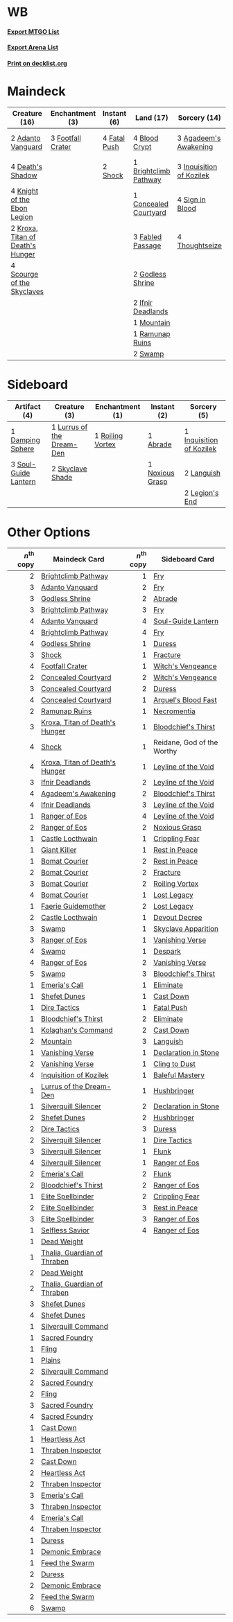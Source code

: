 # WB

#### [Export MTGO List](../collection/WB/WB.txt)
#### [Export Arena List](../collection/WB/WB_arena.txt)
#### [Print on decklist.org](http://decklist.org/?deckmain=2%09Adanto%20Vanguard%0A3%09Agadeem's%20Awakening%0A4%09Blightstep%20Pathway%0A4%09Blood%20Crypt%0A1%09Brightclimb%20Pathway%0A1%09Concealed%20Courtyard%0A4%09Death's%20Shadow%0A3%09Fabled%20Passage%0A4%09Fatal%20Push%0A3%09Footfall%20Crater%0A2%09Godless%20Shrine%0A2%09Ifnir%20Deadlands%0A3%09Inquisition%20of%20Kozilek%0A4%09Knight%20of%20the%20Ebon%20Legion%0A2%09Kroxa,%20Titan%20of%20Death's%20Hunger%0A1%09Mountain%0A1%09Ramunap%20Ruins%0A4%09Scourge%20of%20the%20Skyclaves%0A2%09Shock%0A4%09Sign%20in%20Blood%0A2%09Swamp%0A4%09Thoughtseize&deckside=1%09Abrade%0A1%09Damping%20Sphere%0A1%09Inquisition%20of%20Kozilek%0A2%09Languish%0A2%09Legion's%20End%0A1%09Lurrus%20of%20the%20Dream-Den%0A1%09Noxious%20Grasp%0A1%09Roiling%20Vortex%0A2%09Skyclave%20Shade%0A3%09Soul-Guide%20Lantern)
# Maindeck

|                                               Creature (16)                                               |                                      Enchantment (3)                                       |                                      Instant (6)                                      |                                           Land (17)                                            |                                           Sorcery (14)                                            |    Unknown (4)     |
|-----------------------------------------------------------------------------------------------------------|--------------------------------------------------------------------------------------------|---------------------------------------------------------------------------------------|------------------------------------------------------------------------------------------------|---------------------------------------------------------------------------------------------------|--------------------|
|2 [Adanto Vanguard](http://gatherer.wizards.com/Pages/Card/Details.aspx?multiverseid=435152)               |3 [Footfall Crater](http://gatherer.wizards.com/Pages/Card/Details.aspx?multiverseid=479638)|4 [Fatal Push](http://gatherer.wizards.com/Pages/Card/Details.aspx?multiverseid=423724)|4 [Blood Crypt](http://gatherer.wizards.com/Pages/Card/Details.aspx?multiverseid=97102)         |3 [Agadeem's Awakening](http://gatherer.wizards.com/Pages/Card/Details.aspx?multiverseid=491723)   |4 Blightstep Pathway|
|4 [Death's Shadow](http://gatherer.wizards.com/Pages/Card/Details.aspx?multiverseid=425889)                |                                                                                            |2 [Shock](http://gatherer.wizards.com/Pages/Card/Details.aspx?multiverseid=129732)     |1 [Brightclimb Pathway](http://gatherer.wizards.com/Pages/Card/Details.aspx?multiverseid=491911)|3 [Inquisition of Kozilek](http://gatherer.wizards.com/Pages/Card/Details.aspx?multiverseid=416897)|                    |
|4 [Knight of the Ebon Legion](http://gatherer.wizards.com/Pages/Card/Details.aspx?multiverseid=466859)     |                                                                                            |                                                                                       |1 [Concealed Courtyard](http://gatherer.wizards.com/Pages/Card/Details.aspx?multiverseid=417818)|4 [Sign in Blood](http://gatherer.wizards.com/Pages/Card/Details.aspx?multiverseid=220480)         |                    |
|2 [Kroxa, Titan of Death's Hunger](http://gatherer.wizards.com/Pages/Card/Details.aspx?multiverseid=476472)|                                                                                            |                                                                                       |3 [Fabled Passage](http://gatherer.wizards.com/Pages/Card/Details.aspx?multiverseid=473206)     |4 [Thoughtseize](http://gatherer.wizards.com/Pages/Card/Details.aspx?multiverseid=438676)          |                    |
|4 [Scourge of the Skyclaves](http://gatherer.wizards.com/Pages/Card/Details.aspx?multiverseid=491760)      |                                                                                            |                                                                                       |2 [Godless Shrine](http://gatherer.wizards.com/Pages/Card/Details.aspx?multiverseid=405099)     |                                                                                                   |                    |
|                                                                                                           |                                                                                            |                                                                                       |2 [Ifnir Deadlands](http://gatherer.wizards.com/Pages/Card/Details.aspx?multiverseid=430868)    |                                                                                                   |                    |
|                                                                                                           |                                                                                            |                                                                                       |1 [Mountain](http://gatherer.wizards.com/Pages/Card/Details.aspx?multiverseid=439859)           |                                                                                                   |                    |
|                                                                                                           |                                                                                            |                                                                                       |1 [Ramunap Ruins](http://gatherer.wizards.com/Pages/Card/Details.aspx?multiverseid=430870)      |                                                                                                   |                    |
|                                                                                                           |                                                                                            |                                                                                       |2 [Swamp](http://gatherer.wizards.com/Pages/Card/Details.aspx?multiverseid=439858)              |                                                                                                   |                    |


# Sideboard

|                                         Artifact (4)                                          |                                            Creature (3)                                            |                                      Enchantment (1)                                      |                                       Instant (2)                                        |                                            Sorcery (5)                                            |
|-----------------------------------------------------------------------------------------------|----------------------------------------------------------------------------------------------------|-------------------------------------------------------------------------------------------|------------------------------------------------------------------------------------------|---------------------------------------------------------------------------------------------------|
|1 [Damping Sphere](http://gatherer.wizards.com/Pages/Card/Details.aspx?multiverseid=443101)    |1 [Lurrus of the Dream-Den](http://gatherer.wizards.com/Pages/Card/Details.aspx?multiverseid=479746)|1 [Roiling Vortex](http://gatherer.wizards.com/Pages/Card/Details.aspx?multiverseid=491797)|1 [Abrade](http://gatherer.wizards.com/Pages/Card/Details.aspx?multiverseid=430772)       |1 [Inquisition of Kozilek](http://gatherer.wizards.com/Pages/Card/Details.aspx?multiverseid=416897)|
|3 [Soul-Guide Lantern](http://gatherer.wizards.com/Pages/Card/Details.aspx?multiverseid=476488)|2 [Skyclave Shade](http://gatherer.wizards.com/Pages/Card/Details.aspx?multiverseid=491763)         |                                                                                           |1 [Noxious Grasp](http://gatherer.wizards.com/Pages/Card/Details.aspx?multiverseid=466864)|2 [Languish](http://gatherer.wizards.com/Pages/Card/Details.aspx?multiverseid=420731)              |
|                                                                                               |                                                                                                    |                                                                                           |                                                                                          |2 [Legion's End](http://gatherer.wizards.com/Pages/Card/Details.aspx?multiverseid=466860)          |


# Other Options

|*n*<sup>th</sup> copy|                                              Maindeck Card                                              |*n*<sup>th</sup> copy|                                        Sideboard Card                                         |
|--------------------:|---------------------------------------------------------------------------------------------------------|--------------------:|-----------------------------------------------------------------------------------------------|
|                    2|[Brightclimb Pathway](http://gatherer.wizards.com/Pages/Card/Details.aspx?multiverseid=491911)           |                    1|[Fry](http://gatherer.wizards.com/Pages/Card/Details.aspx?multiverseid=466894)                 |
|                    3|[Adanto Vanguard](http://gatherer.wizards.com/Pages/Card/Details.aspx?multiverseid=435152)               |                    2|[Fry](http://gatherer.wizards.com/Pages/Card/Details.aspx?multiverseid=466894)                 |
|                    3|[Godless Shrine](http://gatherer.wizards.com/Pages/Card/Details.aspx?multiverseid=405099)                |                    2|[Abrade](http://gatherer.wizards.com/Pages/Card/Details.aspx?multiverseid=430772)              |
|                    3|[Brightclimb Pathway](http://gatherer.wizards.com/Pages/Card/Details.aspx?multiverseid=491911)           |                    3|[Fry](http://gatherer.wizards.com/Pages/Card/Details.aspx?multiverseid=466894)                 |
|                    4|[Adanto Vanguard](http://gatherer.wizards.com/Pages/Card/Details.aspx?multiverseid=435152)               |                    4|[Soul-Guide Lantern](http://gatherer.wizards.com/Pages/Card/Details.aspx?multiverseid=476488)  |
|                    4|[Brightclimb Pathway](http://gatherer.wizards.com/Pages/Card/Details.aspx?multiverseid=491911)           |                    4|[Fry](http://gatherer.wizards.com/Pages/Card/Details.aspx?multiverseid=466894)                 |
|                    4|[Godless Shrine](http://gatherer.wizards.com/Pages/Card/Details.aspx?multiverseid=405099)                |                    1|[Duress](http://gatherer.wizards.com/Pages/Card/Details.aspx?multiverseid=14557)               |
|                    3|[Shock](http://gatherer.wizards.com/Pages/Card/Details.aspx?multiverseid=129732)                         |                    1|[Fracture](http://gatherer.wizards.com/Pages/Card/Details.aspx?multiverseid=513680)            |
|                    4|[Footfall Crater](http://gatherer.wizards.com/Pages/Card/Details.aspx?multiverseid=479638)               |                    1|[Witch's Vengeance](http://gatherer.wizards.com/Pages/Card/Details.aspx?multiverseid=473073)   |
|                    2|[Concealed Courtyard](http://gatherer.wizards.com/Pages/Card/Details.aspx?multiverseid=417818)           |                    2|[Witch's Vengeance](http://gatherer.wizards.com/Pages/Card/Details.aspx?multiverseid=473073)   |
|                    3|[Concealed Courtyard](http://gatherer.wizards.com/Pages/Card/Details.aspx?multiverseid=417818)           |                    2|[Duress](http://gatherer.wizards.com/Pages/Card/Details.aspx?multiverseid=14557)               |
|                    4|[Concealed Courtyard](http://gatherer.wizards.com/Pages/Card/Details.aspx?multiverseid=417818)           |                    1|[Arguel's Blood Fast](http://gatherer.wizards.com/Pages/Card/Details.aspx?multiverseid=439316) |
|                    2|[Ramunap Ruins](http://gatherer.wizards.com/Pages/Card/Details.aspx?multiverseid=430870)                 |                    1|[Necromentia](http://gatherer.wizards.com/Pages/Card/Details.aspx?multiverseid=485439)         |
|                    3|[Kroxa, Titan of Death's Hunger](http://gatherer.wizards.com/Pages/Card/Details.aspx?multiverseid=476472)|                    1|[Bloodchief's Thirst](http://gatherer.wizards.com/Pages/Card/Details.aspx?multiverseid=491729) |
|                    4|[Shock](http://gatherer.wizards.com/Pages/Card/Details.aspx?multiverseid=129732)                         |                    1|Reidane, God of the Worthy                                                                     |
|                    4|[Kroxa, Titan of Death's Hunger](http://gatherer.wizards.com/Pages/Card/Details.aspx?multiverseid=476472)|                    1|[Leyline of the Void](http://gatherer.wizards.com/Pages/Card/Details.aspx?multiverseid=107682) |
|                    3|[Ifnir Deadlands](http://gatherer.wizards.com/Pages/Card/Details.aspx?multiverseid=430868)               |                    2|[Leyline of the Void](http://gatherer.wizards.com/Pages/Card/Details.aspx?multiverseid=107682) |
|                    4|[Agadeem's Awakening](http://gatherer.wizards.com/Pages/Card/Details.aspx?multiverseid=491723)           |                    2|[Bloodchief's Thirst](http://gatherer.wizards.com/Pages/Card/Details.aspx?multiverseid=491729) |
|                    4|[Ifnir Deadlands](http://gatherer.wizards.com/Pages/Card/Details.aspx?multiverseid=430868)               |                    3|[Leyline of the Void](http://gatherer.wizards.com/Pages/Card/Details.aspx?multiverseid=107682) |
|                    1|[Ranger of Eos](http://gatherer.wizards.com/Pages/Card/Details.aspx?multiverseid=174823)                 |                    4|[Leyline of the Void](http://gatherer.wizards.com/Pages/Card/Details.aspx?multiverseid=107682) |
|                    2|[Ranger of Eos](http://gatherer.wizards.com/Pages/Card/Details.aspx?multiverseid=174823)                 |                    2|[Noxious Grasp](http://gatherer.wizards.com/Pages/Card/Details.aspx?multiverseid=466864)       |
|                    1|[Castle Locthwain](http://gatherer.wizards.com/Pages/Card/Details.aspx?multiverseid=473203)              |                    1|[Crippling Fear](http://gatherer.wizards.com/Pages/Card/Details.aspx?multiverseid=503690)      |
|                    1|[Giant Killer](http://gatherer.wizards.com/Pages/Card/Details.aspx?multiverseid=472976)                  |                    1|[Rest in Peace](http://gatherer.wizards.com/Pages/Card/Details.aspx?multiverseid=442021)       |
|                    1|[Bomat Courier](http://gatherer.wizards.com/Pages/Card/Details.aspx?multiverseid=417772)                 |                    2|[Rest in Peace](http://gatherer.wizards.com/Pages/Card/Details.aspx?multiverseid=442021)       |
|                    2|[Bomat Courier](http://gatherer.wizards.com/Pages/Card/Details.aspx?multiverseid=417772)                 |                    2|[Fracture](http://gatherer.wizards.com/Pages/Card/Details.aspx?multiverseid=513680)            |
|                    3|[Bomat Courier](http://gatherer.wizards.com/Pages/Card/Details.aspx?multiverseid=417772)                 |                    2|[Roiling Vortex](http://gatherer.wizards.com/Pages/Card/Details.aspx?multiverseid=491797)      |
|                    4|[Bomat Courier](http://gatherer.wizards.com/Pages/Card/Details.aspx?multiverseid=417772)                 |                    1|[Lost Legacy](http://gatherer.wizards.com/Pages/Card/Details.aspx?multiverseid=417661)         |
|                    1|[Faerie Guidemother](http://gatherer.wizards.com/Pages/Card/Details.aspx?multiverseid=472973)            |                    2|[Lost Legacy](http://gatherer.wizards.com/Pages/Card/Details.aspx?multiverseid=417661)         |
|                    2|[Castle Locthwain](http://gatherer.wizards.com/Pages/Card/Details.aspx?multiverseid=473203)              |                    1|[Devout Decree](http://gatherer.wizards.com/Pages/Card/Details.aspx?multiverseid=466767)       |
|                    3|[Swamp](http://gatherer.wizards.com/Pages/Card/Details.aspx?multiverseid=439858)                         |                    1|[Skyclave Apparition](http://gatherer.wizards.com/Pages/Card/Details.aspx?multiverseid=495603) |
|                    3|[Ranger of Eos](http://gatherer.wizards.com/Pages/Card/Details.aspx?multiverseid=174823)                 |                    1|[Vanishing Verse](http://gatherer.wizards.com/Pages/Card/Details.aspx?multiverseid=513736)     |
|                    4|[Swamp](http://gatherer.wizards.com/Pages/Card/Details.aspx?multiverseid=439858)                         |                    1|[Despark](http://gatherer.wizards.com/Pages/Card/Details.aspx?multiverseid=461117)             |
|                    4|[Ranger of Eos](http://gatherer.wizards.com/Pages/Card/Details.aspx?multiverseid=174823)                 |                    2|[Vanishing Verse](http://gatherer.wizards.com/Pages/Card/Details.aspx?multiverseid=513736)     |
|                    5|[Swamp](http://gatherer.wizards.com/Pages/Card/Details.aspx?multiverseid=439858)                         |                    3|[Bloodchief's Thirst](http://gatherer.wizards.com/Pages/Card/Details.aspx?multiverseid=491729) |
|                    1|[Emeria's Call](http://gatherer.wizards.com/Pages/Card/Details.aspx?multiverseid=491633)                 |                    1|[Eliminate](http://gatherer.wizards.com/Pages/Card/Details.aspx?multiverseid=485420)           |
|                    1|[Shefet Dunes](http://gatherer.wizards.com/Pages/Card/Details.aspx?multiverseid=430872)                  |                    1|[Cast Down](http://gatherer.wizards.com/Pages/Card/Details.aspx?multiverseid=442969)           |
|                    1|[Dire Tactics](http://gatherer.wizards.com/Pages/Card/Details.aspx?multiverseid=479703)                  |                    1|[Fatal Push](http://gatherer.wizards.com/Pages/Card/Details.aspx?multiverseid=423724)          |
|                    1|[Bloodchief's Thirst](http://gatherer.wizards.com/Pages/Card/Details.aspx?multiverseid=491729)           |                    2|[Eliminate](http://gatherer.wizards.com/Pages/Card/Details.aspx?multiverseid=485420)           |
|                    1|[Kolaghan's Command](http://gatherer.wizards.com/Pages/Card/Details.aspx?multiverseid=394613)            |                    2|[Cast Down](http://gatherer.wizards.com/Pages/Card/Details.aspx?multiverseid=442969)           |
|                    2|[Mountain](http://gatherer.wizards.com/Pages/Card/Details.aspx?multiverseid=439859)                      |                    3|[Languish](http://gatherer.wizards.com/Pages/Card/Details.aspx?multiverseid=420731)            |
|                    1|[Vanishing Verse](http://gatherer.wizards.com/Pages/Card/Details.aspx?multiverseid=513736)               |                    1|[Declaration in Stone](http://gatherer.wizards.com/Pages/Card/Details.aspx?multiverseid=409750)|
|                    2|[Vanishing Verse](http://gatherer.wizards.com/Pages/Card/Details.aspx?multiverseid=513736)               |                    1|[Cling to Dust](http://gatherer.wizards.com/Pages/Card/Details.aspx?multiverseid=476338)       |
|                    4|[Inquisition of Kozilek](http://gatherer.wizards.com/Pages/Card/Details.aspx?multiverseid=416897)        |                    1|[Baleful Mastery](http://gatherer.wizards.com/Pages/Card/Details.aspx?multiverseid=513541)     |
|                    1|[Lurrus of the Dream-Den](http://gatherer.wizards.com/Pages/Card/Details.aspx?multiverseid=479746)       |                    1|[Hushbringer](http://gatherer.wizards.com/Pages/Card/Details.aspx?multiverseid=472980)         |
|                    1|[Silverquill Silencer](http://gatherer.wizards.com/Pages/Card/Details.aspx?multiverseid=513726)          |                    2|[Declaration in Stone](http://gatherer.wizards.com/Pages/Card/Details.aspx?multiverseid=409750)|
|                    2|[Shefet Dunes](http://gatherer.wizards.com/Pages/Card/Details.aspx?multiverseid=430872)                  |                    2|[Hushbringer](http://gatherer.wizards.com/Pages/Card/Details.aspx?multiverseid=472980)         |
|                    2|[Dire Tactics](http://gatherer.wizards.com/Pages/Card/Details.aspx?multiverseid=479703)                  |                    3|[Duress](http://gatherer.wizards.com/Pages/Card/Details.aspx?multiverseid=14557)               |
|                    2|[Silverquill Silencer](http://gatherer.wizards.com/Pages/Card/Details.aspx?multiverseid=513726)          |                    1|[Dire Tactics](http://gatherer.wizards.com/Pages/Card/Details.aspx?multiverseid=479703)        |
|                    3|[Silverquill Silencer](http://gatherer.wizards.com/Pages/Card/Details.aspx?multiverseid=513726)          |                    1|[Flunk](http://gatherer.wizards.com/Pages/Card/Details.aspx?multiverseid=513548)               |
|                    4|[Silverquill Silencer](http://gatherer.wizards.com/Pages/Card/Details.aspx?multiverseid=513726)          |                    1|[Ranger of Eos](http://gatherer.wizards.com/Pages/Card/Details.aspx?multiverseid=174823)       |
|                    2|[Emeria's Call](http://gatherer.wizards.com/Pages/Card/Details.aspx?multiverseid=491633)                 |                    2|[Flunk](http://gatherer.wizards.com/Pages/Card/Details.aspx?multiverseid=513548)               |
|                    2|[Bloodchief's Thirst](http://gatherer.wizards.com/Pages/Card/Details.aspx?multiverseid=491729)           |                    2|[Ranger of Eos](http://gatherer.wizards.com/Pages/Card/Details.aspx?multiverseid=174823)       |
|                    1|[Elite Spellbinder](http://gatherer.wizards.com/Pages/Card/Details.aspx?multiverseid=513494)             |                    2|[Crippling Fear](http://gatherer.wizards.com/Pages/Card/Details.aspx?multiverseid=503690)      |
|                    2|[Elite Spellbinder](http://gatherer.wizards.com/Pages/Card/Details.aspx?multiverseid=513494)             |                    3|[Rest in Peace](http://gatherer.wizards.com/Pages/Card/Details.aspx?multiverseid=442021)       |
|                    3|[Elite Spellbinder](http://gatherer.wizards.com/Pages/Card/Details.aspx?multiverseid=513494)             |                    3|[Ranger of Eos](http://gatherer.wizards.com/Pages/Card/Details.aspx?multiverseid=174823)       |
|                    1|[Selfless Savior](http://gatherer.wizards.com/Pages/Card/Details.aspx?multiverseid=485359)               |                    4|[Ranger of Eos](http://gatherer.wizards.com/Pages/Card/Details.aspx?multiverseid=174823)       |
|                    1|[Dead Weight](http://gatherer.wizards.com/Pages/Card/Details.aspx?multiverseid=452817)                   |                     |                                                                                               |
|                    1|[Thalia, Guardian of Thraben](http://gatherer.wizards.com/Pages/Card/Details.aspx?multiverseid=442025)   |                     |                                                                                               |
|                    2|[Dead Weight](http://gatherer.wizards.com/Pages/Card/Details.aspx?multiverseid=452817)                   |                     |                                                                                               |
|                    2|[Thalia, Guardian of Thraben](http://gatherer.wizards.com/Pages/Card/Details.aspx?multiverseid=442025)   |                     |                                                                                               |
|                    3|[Shefet Dunes](http://gatherer.wizards.com/Pages/Card/Details.aspx?multiverseid=430872)                  |                     |                                                                                               |
|                    4|[Shefet Dunes](http://gatherer.wizards.com/Pages/Card/Details.aspx?multiverseid=430872)                  |                     |                                                                                               |
|                    1|[Silverquill Command](http://gatherer.wizards.com/Pages/Card/Details.aspx?multiverseid=513724)           |                     |                                                                                               |
|                    1|[Sacred Foundry](http://gatherer.wizards.com/Pages/Card/Details.aspx?multiverseid=405106)                |                     |                                                                                               |
|                    1|[Fling](http://gatherer.wizards.com/Pages/Card/Details.aspx?multiverseid=426834)                         |                     |                                                                                               |
|                    1|[Plains](http://gatherer.wizards.com/Pages/Card/Details.aspx?multiverseid=439856)                        |                     |                                                                                               |
|                    2|[Silverquill Command](http://gatherer.wizards.com/Pages/Card/Details.aspx?multiverseid=513724)           |                     |                                                                                               |
|                    2|[Sacred Foundry](http://gatherer.wizards.com/Pages/Card/Details.aspx?multiverseid=405106)                |                     |                                                                                               |
|                    2|[Fling](http://gatherer.wizards.com/Pages/Card/Details.aspx?multiverseid=426834)                         |                     |                                                                                               |
|                    3|[Sacred Foundry](http://gatherer.wizards.com/Pages/Card/Details.aspx?multiverseid=405106)                |                     |                                                                                               |
|                    4|[Sacred Foundry](http://gatherer.wizards.com/Pages/Card/Details.aspx?multiverseid=405106)                |                     |                                                                                               |
|                    1|[Cast Down](http://gatherer.wizards.com/Pages/Card/Details.aspx?multiverseid=442969)                     |                     |                                                                                               |
|                    1|[Heartless Act](http://gatherer.wizards.com/Pages/Card/Details.aspx?multiverseid=479611)                 |                     |                                                                                               |
|                    1|[Thraben Inspector](http://gatherer.wizards.com/Pages/Card/Details.aspx?multiverseid=409784)             |                     |                                                                                               |
|                    2|[Cast Down](http://gatherer.wizards.com/Pages/Card/Details.aspx?multiverseid=442969)                     |                     |                                                                                               |
|                    2|[Heartless Act](http://gatherer.wizards.com/Pages/Card/Details.aspx?multiverseid=479611)                 |                     |                                                                                               |
|                    2|[Thraben Inspector](http://gatherer.wizards.com/Pages/Card/Details.aspx?multiverseid=409784)             |                     |                                                                                               |
|                    3|[Emeria's Call](http://gatherer.wizards.com/Pages/Card/Details.aspx?multiverseid=491633)                 |                     |                                                                                               |
|                    3|[Thraben Inspector](http://gatherer.wizards.com/Pages/Card/Details.aspx?multiverseid=409784)             |                     |                                                                                               |
|                    4|[Emeria's Call](http://gatherer.wizards.com/Pages/Card/Details.aspx?multiverseid=491633)                 |                     |                                                                                               |
|                    4|[Thraben Inspector](http://gatherer.wizards.com/Pages/Card/Details.aspx?multiverseid=409784)             |                     |                                                                                               |
|                    1|[Duress](http://gatherer.wizards.com/Pages/Card/Details.aspx?multiverseid=14557)                         |                     |                                                                                               |
|                    1|[Demonic Embrace](http://gatherer.wizards.com/Pages/Card/Details.aspx?multiverseid=488255)               |                     |                                                                                               |
|                    1|[Feed the Swarm](http://gatherer.wizards.com/Pages/Card/Details.aspx?multiverseid=491737)                |                     |                                                                                               |
|                    2|[Duress](http://gatherer.wizards.com/Pages/Card/Details.aspx?multiverseid=14557)                         |                     |                                                                                               |
|                    2|[Demonic Embrace](http://gatherer.wizards.com/Pages/Card/Details.aspx?multiverseid=488255)               |                     |                                                                                               |
|                    2|[Feed the Swarm](http://gatherer.wizards.com/Pages/Card/Details.aspx?multiverseid=491737)                |                     |                                                                                               |
|                    6|[Swamp](http://gatherer.wizards.com/Pages/Card/Details.aspx?multiverseid=439858)                         |                     |                                                                                               |

